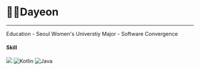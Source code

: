 # 🐻‍❄️️Dayeon
---
Education
    - Seoul Women's Universtiy
Major
    - Software Convergence 

#### Skill

<img src="https://img.shields.io/badge/Android-3DDC84?style=flat-square&logo=Android&logoColor=white"/>
<img alt="Kotlin" src ="https://img.shields.io/badge/Kotlin-7F52FF.svg?&style=for-the-badge&logo=Kotlin&logoColor=white"/>
<img alt="Java" src ="https://img.shields.io/badge/Java-007396.svg?&style=for-the-badge&logo=Java&logoColor=white"/>

